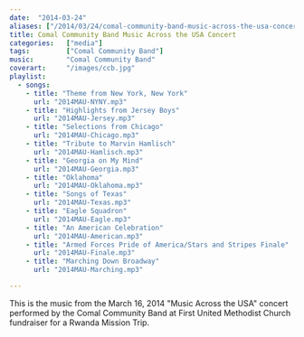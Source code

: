 ```yaml
---
date:  "2014-03-24"
aliases: ["/2014/03/24/comal-community-band-music-across-the-usa-concert/"]
title: Comal Community Band Music Across the USA Concert
categories:   ["media"]
tags:         ["Comal Community Band"]
music:        "Comal Community Band"
coverart:     "/images/ccb.jpg"
playlist:
  - songs:
    - title: "Theme from New York, New York"
      url: "2014MAU-NYNY.mp3"
    - title: "Highlights from Jersey Boys"
      url: "2014MAU-Jersey.mp3"
    - title: "Selections from Chicago"
      url: "2014MAU-Chicago.mp3"
    - title: "Tribute to Marvin Hamlisch"
      url: "2014MAU-Hamlisch.mp3"
    - title: "Georgia on My Mind"
      url: "2014MAU-Georgia.mp3"
    - title: "Oklahoma"
      url: "2014MAU-Oklahoma.mp3"
    - title: "Songs of Texas"
      url: "2014MAU-Texas.mp3"
    - title: "Eagle Squadron"
      url: "2014MAU-Eagle.mp3"
    - title: "An American Celebration"
      url: "2014MAU-American.mp3"
    - title: "Armed Forces Pride of America/Stars and Stripes Finale"
      url: "2014MAU-Finale.mp3"
    - title: "Marching Down Broadway"
      url: "2014MAU-Marching.mp3"

---
```

This is the music from the March 16, 2014 "Music Across the USA" concert performed by the Comal Community Band at First United Methodist Church fundraiser for a Rwanda Mission Trip.
